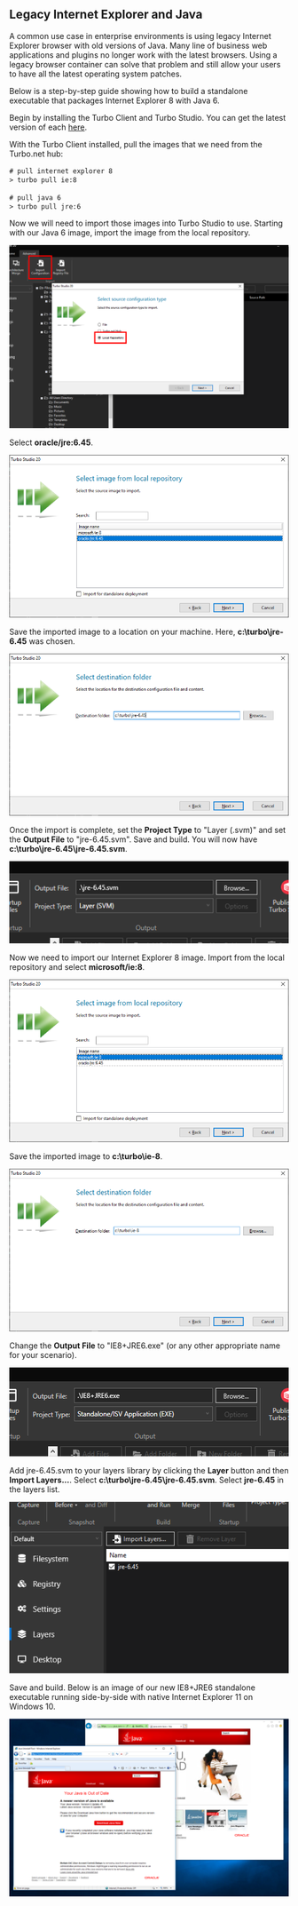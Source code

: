 ## Legacy Internet Explorer and Java

A common use case in enterprise environments is using legacy Internet Explorer browser with old versions of Java. Many line of business web applications and plugins no longer work with the latest browsers. Using a legacy browser container can solve that problem and still allow your users to have all the latest operating system patches.

Below is a step-by-step guide showing how to build a standalone executable that packages Internet Explorer 8 with Java 6.

Begin by installing the Turbo Client and Turbo Studio. You can get the latest version of each [here](https://turbo.net/download).

With the Turbo Client installed, pull the images that we need from the Turbo.net hub:

```
# pull internet explorer 8
> turbo pull ie:8

# pull java 6
> turbo pull jre:6
```

Now we will need to import those images into Turbo Studio to use. Starting with our Java 6 image, import the image from the local repository.

![Turbo Studio Import Local Repository](../../images/importrepo.png)

Select **oracle/jre:6.45**.

![Turbo Studio Import JRE](../../images/importjre.png)

Save the imported image to a location on your machine. Here, **c:\turbo\jre-6.45** was chosen.

![Turbo Studio Import JRE Destination Folder](../../images/importjre-2.png)

Once the import is complete, set the **Project Type** to "Layer (.svm)" and set the **Output File** to "jre-6.45.svm". Save and build. You will now have **c:\turbo\jre-6.45\jre-6.45.svm**.

![Turbo Studio Import JRE Output Options](../../images/importjre-3.png)

Now we need to import our Internet Explorer 8 image. Import from the local repository and select **microsoft/ie:8**.

![Turbo Studio Import IE](../../images/importie.png)

Save the imported image to **c:\turbo\ie-8**.

![Turbo Studio Import IE Destination Folder](../../images/importie-2.png)

Change the **Output File** to "IE8+JRE6.exe" (or any other appropriate name for your scenario).

![Turbo Studio Import IE Output Options](../../images/importie-3.png)

Add jre-6.45.svm to your layers library by clicking the **Layer** button and then **Import Layers...**. Select **c:\turbo\jre-6.45\jre-6.45.svm**. Select **jre-6.45** in the layers list.

![Turbo Studio JRE Layer](../../images/layers-jre.png)

Save and build. Below is an image of our new IE8+JRE6 standalone executable running side-by-side with native Internet Explorer 11 on Windows 10.

![Studio IE + JRE launch](../../images/usecase_iejre10.png)
